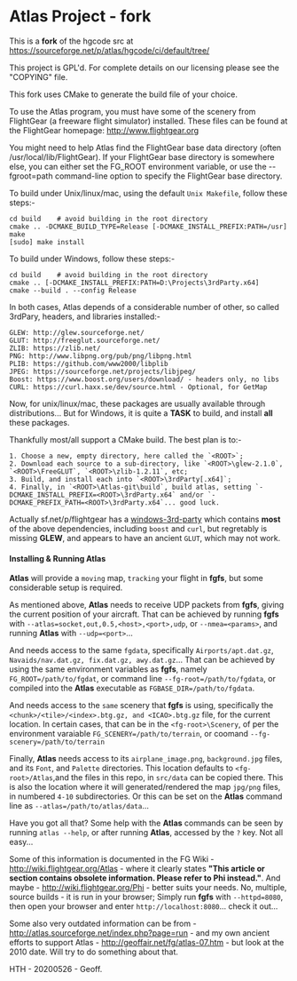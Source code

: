 # Atlas Project - fork

This is a **fork** of the hgcode src at https://sourceforge.net/p/atlas/hgcode/ci/default/tree/

This project is GPL'd.  For complete details on our licensing please see the "COPYING" file.

This fork uses CMake to generate the build file of your choice.

To use the Atlas program, you must have some of the scenery from FlightGear
(a freeware flight simulator) installed. These files can be found at the
FlightGear homepage: http://www.flightgear.org

You might need to help Atlas find the FlightGear base data directory
(often /usr/local/lib/FlightGear).  If your FlightGear base
directory is somewhere else, you can either set the FG_ROOT environment
variable, or use the --fgroot=path command-line option to specify the
FlightGear base directory.

To build under Unix/linux/mac, using the default `Unix Makefile`, follow these steps:-

	cd build    # avoid building in the root directory
    cmake .. -DCMAKE_BUILD_TYPE=Release [-DCMAKE_INSTALL_PREFIX:PATH=/usr]
    make
    [sudo] make install
    
To build under Windows, follow these steps:-
    
	cd build    # avoid building in the root directory
    cmake .. [-DCMAKE_INSTALL_PREFIX:PATH=D:\Projects\3rdParty.x64]
    cmake --build . --config Release
    
In both cases, Atlas depends of a considerable number of other, so called 3rdPary, headers, and libraries installed:-

    GLEW: http://glew.sourceforge.net/
    GLUT: http://freeglut.sourceforge.net/
    ZLIB: https://zlib.net/
    PNG: http://www.libpng.org/pub/png/libpng.html
    PLIB: https://github.com/www2000/libplib
    JPEG: https://sourceforge.net/projects/libjpeg/ 
    Boost: https://www.boost.org/users/download/ - headers only, no libs
    CURL: https://curl.haxx.se/dev/source.html - Optional, for GetMap

Now, for unix/linux/mac, these packages are usually available through distributions... But for Windows, it is quite a **TASK** to build, and install **all** these packages.

Thankfully most/all support a CMake build. The best plan is to:-

    1. Choose a new, empty directory, here called the `<ROOT>`;
    2. Download each source to a sub-directory, like `<ROOT>\glew-2.1.0`, `<ROOT>\FreeGLUT`, `<ROOT>\zlib-1.2.11`, etc;
    3. Build, and install each into `<ROOT>\3rdParty[.x64]`;
    4. Finally, in `<ROOT>\Atlas-git\build`, build atlas, setting `-DCMAKE_INSTALL_PREFIX=<ROOT>\3rdParty.x64` and/or `-DCMAKE_PREFIX_PATH=<ROOT>\3rdParty.x64`... good luck.

Actually sf.net/p/flightgear has a [windows-3rd-party][100] which contains **most** of the above dependencies, including `boost` and `curl`, but regretably is missing **GLEW**, and appears to have an ancient `GLUT`, which may not work.

  [100]: https://sourceforge.net/p/flightgear/windows-3rd-party/ci/master/tree/

#### Installing & Running Atlas

**Atlas** will provide a `moving` map, `tracking` your flight in **fgfs**, but some considerable setup is required.

As mentioned above, **Atlas** needs to receive UDP packets from **fgfs**, giving the current position of your aircraft. That can be achieved by running **fgfs** with `--atlas=socket,out,0.5,<host>,<port>,udp`, or `--nmea=<params>`, and running **Atlas** with `--udp=<port>`... 

And needs access to the same `fgdata`, specifically `Airports/apt.dat.gz`, `Navaids/nav.dat.gz, fix.dat.gz, awy.dat.gz`... That can be achieved by using the same environment variables as **fgfs**, namely `FG_ROOT=/path/to/fgdat`, or command line `--fg-root=/path/to/fgdata`, or compiled into the **Atlas** executable as `FGBASE_DIR=/path/to/fgdata`.

And needs access to the `same` scenery that **fgfs** is using, specifically the `<chunk>/<tile>/<index>.btg.gz, and <ICAO>.btg.gz` file, for the current location. In certain cases, that can be in the `<fg-root>\Scenery`, of per the environment varaiable `FG_SCENERY=/path/to/terrain`, or coomand `--fg-scenery=/path/to/terrain`

Finally, **Atlas** needs access to its `airplane_image.png`, `background.jpg` files, and its `Font`, and `Palette` directories. This location defaults to `<fg-root>/Atlas`,and the files in this repo, in `src/data` can be copied there. This is also the location where it will generated/rendered the map `jpg/png` files, in numbered `4-10` subdirectories. Or this can be set on the **Atlas** command line as `--atlas=/path/to/atlas/data`...

Have you got all that? Some help with the **Atlas** commands can be seen by running `atlas --help`, or after running **Atlas**, accessed by the `?` key. Not all easy...

Some of this information is documented in the FG Wiki - http://wiki.flightgear.org/Atlas - where it clearly states **"This article or section contains obsolete information. Please refer to Phi instead."**. And maybe - http://wiki.flightgear.org/Phi - better suits your needs. No, multiple, source builds - it is run in your browser; Simply run **fgfs** with `--httpd=8080`, then open your browser and enter `http://localhost:8080`... check it out...

Some also very outdated information can be from - http://atlas.sourceforge.net/index.php?page=run - and my own ancient efforts to support Atlas - http://geoffair.net/fg/atlas-07.htm - but look at the 2010 date. Will try to do something about that.

HTH - 20200526 - Geoff.
